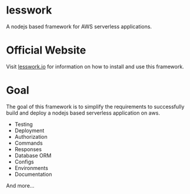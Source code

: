 # lesswork
A nodejs based framework for AWS serverless applications.

# Official Website
Visit [lesswork.io](https://lesswork.io) for information on how to install and use this framework.

# Goal
The goal of this framework is to simplify the requirements to successfully build and deploy a nodejs based serverless application on aws.

* Testing
* Deployment
* Authorization
* Commands
* Responses 
* Database ORM
* Configs
* Environments
* Documentation

And more...
